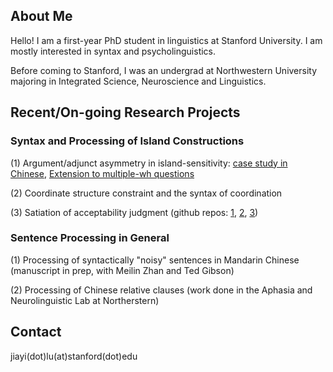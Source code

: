 ## About Me

Hello! I am a first-year PhD student in linguistics at Stanford University. I am mostly interested in syntax and psycholinguistics.

Before coming to Stanford, I was an undergrad at Northwestern University majoring in Integrated Science, Neuroscience and Linguistics. 

## Recent/On-going Research Projects
### Syntax and Processing of Island Constructions

(1) Argument/adjunct asymmetry in island-sensitivity: [case study in Chinese](https://doi.org/10.1162/ling_a_00343), [Extension to multiple-wh questions](https://github.com/lu-jiayi/Jiayi-Lu/blob/master/Thesis_Submit.pdf)

(2) Coordinate structure constraint and the syntax of coordination

(3) Satiation of acceptability judgment (github repos: [1](https://github.com/lu-jiayi/Satiation_baseline), [2](https://github.com/lu-jiayi/satiation_exp1b_island_as_ungram), [3](https://github.com/lu-jiayi/satiation_exp1c_island_as_neutral))

### Sentence Processing in General

(1) Processing of syntactically "noisy" sentences in Mandarin Chinese (manuscript in prep, with Meilin Zhan and Ted Gibson)

(2) Processing of Chinese relative clauses (work done in the Aphasia and Neurolinguistic Lab at Northerstern)


## Contact

jiayi(dot)lu(at)stanford(dot)edu
